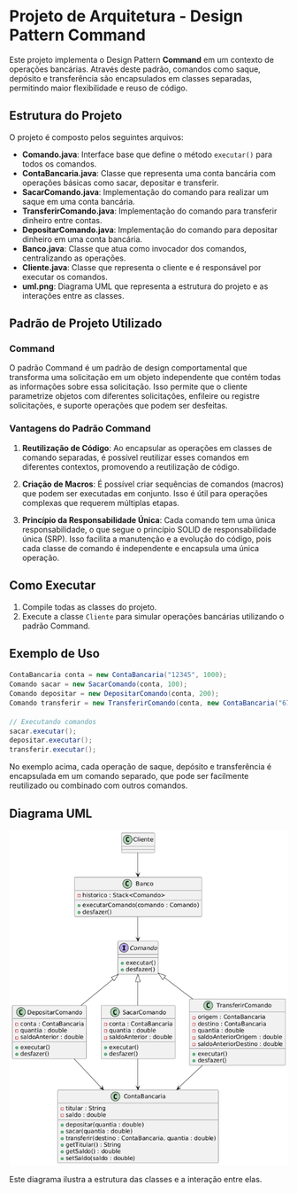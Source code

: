 
# Projeto de Arquitetura - Design Pattern Command

Este projeto implementa o Design Pattern **Command** em um contexto de operações bancárias. Através deste padrão, comandos como saque, depósito e transferência são encapsulados em classes separadas, permitindo maior flexibilidade e reuso de código.

## Estrutura do Projeto

O projeto é composto pelos seguintes arquivos:

- **Comando.java**: Interface base que define o método `executar()` para todos os comandos.
- **ContaBancaria.java**: Classe que representa uma conta bancária com operações básicas como sacar, depositar e transferir.
- **SacarComando.java**: Implementação do comando para realizar um saque em uma conta bancária.
- **TransferirComando.java**: Implementação do comando para transferir dinheiro entre contas.
- **DepositarComando.java**: Implementação do comando para depositar dinheiro em uma conta bancária.
- **Banco.java**: Classe que atua como invocador dos comandos, centralizando as operações.
- **Cliente.java**: Classe que representa o cliente e é responsável por executar os comandos.
- **uml.png**: Diagrama UML que representa a estrutura do projeto e as interações entre as classes.

## Padrão de Projeto Utilizado

### Command

O padrão Command é um padrão de design comportamental que transforma uma solicitação em um objeto independente que contém todas as informações sobre essa solicitação. Isso permite que o cliente parametrize objetos com diferentes solicitações, enfileire ou registre solicitações, e suporte operações que podem ser desfeitas.

### Vantagens do Padrão Command

1. **Reutilização de Código**: Ao encapsular as operações em classes de comando separadas, é possível reutilizar esses comandos em diferentes contextos, promovendo a reutilização de código.
  
2. **Criação de Macros**: É possível criar sequências de comandos (macros) que podem ser executadas em conjunto. Isso é útil para operações complexas que requerem múltiplas etapas.

3. **Princípio da Responsabilidade Única**: Cada comando tem uma única responsabilidade, o que segue o princípio SOLID de responsabilidade única (SRP). Isso facilita a manutenção e a evolução do código, pois cada classe de comando é independente e encapsula uma única operação.

## Como Executar

1. Compile todas as classes do projeto.
2. Execute a classe `Cliente` para simular operações bancárias utilizando o padrão Command.

## Exemplo de Uso

```java
ContaBancaria conta = new ContaBancaria("12345", 1000);
Comando sacar = new SacarComando(conta, 100);
Comando depositar = new DepositarComando(conta, 200);
Comando transferir = new TransferirComando(conta, new ContaBancaria("67890", 500), 300);

// Executando comandos
sacar.executar();
depositar.executar();
transferir.executar();
```

No exemplo acima, cada operação de saque, depósito e transferência é encapsulada em um comando separado, que pode ser facilmente reutilizado ou combinado com outros comandos.

## Diagrama UML

![Diagrama UML](./uml.png)

Este diagrama ilustra a estrutura das classes e a interação entre elas.
